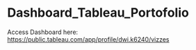 # Dashboard_Tableau_Portofolio
Access Dashboard here: https://public.tableau.com/app/profile/dwi.k6240/vizzes
